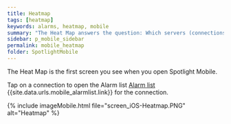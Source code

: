 ```yaml
---
title: Heatmap
tags: [heatmap]
keywords: alarms, heatmap, mobile
summary: "The Heat Map answers the question: Which servers (connections) require the most urgent attention? The Heat Map organizes connections based on the comparative number and severity of their alarms. Connections with the most alarms raised against them are given the most surface area."
sidebar: p_mobile_sidebar
permalink: mobile_heatmap
folder: SpotlightMobile
---
```


The Heat Map is the first screen you see when you open Spotlight Mobile.

Tap on a connection to open the Alarm list [Alarm list](/documentation-theme-jekyll/mobile_alarmlist) {{site.data.urls.mobile_alarmlist.link}} for the connection.

{% include imageMobile.html file="screen_iOS-Heatmap.PNG" alt="Heatmap" %}

